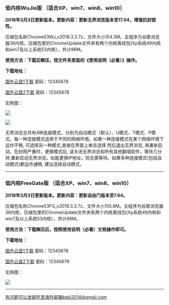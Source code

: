 ### 低内核WuJie版  （适合XP、win7、win8、win10）

**2018年3月3日更新版本。更新内容：更新无界浏览版本至17.04，增强抗封锁性。**

压缩包名称Chrome53WJ_v2018.3.3.7z，文件大小154.3M。主程序为谷歌浏览器36内核，压缩包里的ChromeUpdate文件夹有两个内核离线包(Xp系统49内核和win7及以上系统53内核），共计86M。

**使用方法：下载后解压，按文件夹里面的《使用说明（必看）》操作。**

**下载地址：**

[国外云盘1下载](http://45.32.141.248:8000/f/c336b0ac9d/?raw=1) 密码：12345678

[国外云盘2下载](http://108.61.224.82:8000/f/d17d611cb4/?raw=1) 密码：12345678


实例图：

![](https://raw.githubusercontent.com/Alvin9999/PAC/master/download/53wujie1.PNG)

![](https://raw.githubusercontent.com/Alvin9999/PAC/master/download/wujie2.png)

无界浏览总共有4种连接模式，分别为自动模式（默认）、U模式、T模式、P模式。每一种连接模式适用于不同的网络环境。如果一种连接模式在某个网络环境下运作不畅, 可选择另一种模式,直接在界面上单击选择 然后退出无界浏览, 再重新启动。在封网严重时，更换模式后, 请关闭无界浏览和所有其他翻墙软件，等待几分钟,重新启动无界浏览。如能更换IP地址，则无需等待。如果多种连接模式(包括自动模式)都运作通畅, 建议选择自动模式。


***


### 低内核FreeGate版  （适合XP、win7、win8、win10）

**2018年3月3日更新版本。更新内容：更新自由门版本至7.64。**

压缩包名称Chrome53FG_v2018.3.3.7z，文件大小155.8M。主程序为谷歌浏览器36内核，压缩包里的ChromeUpdate文件夹有两个内核离线包(Xp系统49内核和win7及以上系统53内核），共计86M。

**使用方法：下载解压后，按照使用说明（必看）文档操作即可。**

**下载地址：**

[国外云盘1下载](http://45.32.141.248:8000/f/fb66563489/) 密码：12345678

[国外云盘2下载](http://108.61.224.82:8000/f/0de29a7e57/?raw=1) 密码：12345678


实例图：

![](https://raw.githubusercontent.com/Alvin9999/PAC/master/download/53freegate1.PNG)


***


有问题可以发邮件至海外邮箱kebi2014@gmail.com